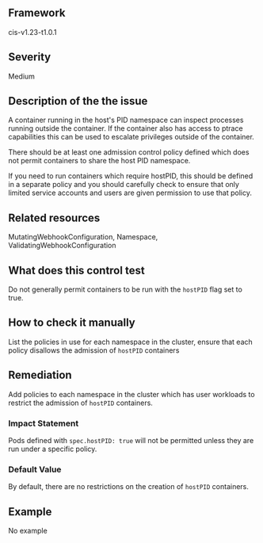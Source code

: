 ## Framework
cis-v1.23-t1.0.1
 
## Severity
Medium

## Description of the the issue
A container running in the host's PID namespace can inspect processes running outside the container. If the container also has access to ptrace capabilities this can be used to escalate privileges outside of the container.

 There should be at least one admission control policy defined which does not permit containers to share the host PID namespace.

 If you need to run containers which require hostPID, this should be defined in a separate policy and you should carefully check to ensure that only limited service accounts and users are given permission to use that policy.
 
## Related resources
MutatingWebhookConfiguration, Namespace, ValidatingWebhookConfiguration
 
## What does this control test
Do not generally permit containers to be run with the `hostPID` flag set to true.
 
## How to check it manually
List the policies in use for each namespace in the cluster, ensure that each policy disallows the admission of `hostPID` containers
## Remediation
Add policies to each namespace in the cluster which has user workloads to restrict the admission of `hostPID` containers.
 
### Impact Statement
Pods defined with `spec.hostPID: true` will not be permitted unless they are run under a specific policy.
### Default Value
By default, there are no restrictions on the creation of `hostPID` containers.
## Example
No example
